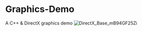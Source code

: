 # Graphics-Demo
A C++ &amp; DirectX graphics demo
![DirectX_Base_mB94GF25Zi](https://user-images.githubusercontent.com/99108127/233772809-7a929a38-76e4-4e13-81b0-d97147c30d56.gif)
